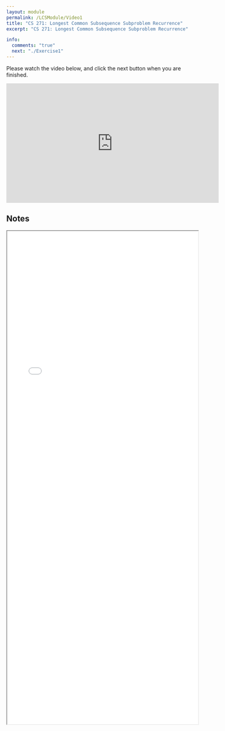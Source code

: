 ```yaml
---
layout: module
permalink: /LCSModule/Video1
title: "CS 271: Longest Common Subsequence Subproblem Recurrence"
excerpt: "CS 271: Longest Common Subsequence Subproblem Recurrence"

info:
  comments: "true"
  next: "./Exercise1"
---
```


<p>
Please watch the video below, and click the next button when you are finished.
</p>

<iframe width="560" height="315" src="https://www.youtube.com/embed/mYKTys3UuuI?si=M647Uvi_2_krsuCC" title="YouTube video player" frameborder="0" allow="accelerometer; autoplay; clipboard-write; encrypted-media; gyroscope; picture-in-picture; web-share" allowfullscreen></iframe>

<h2>Notes</h2>

<iframe src = "../images/LCSModule/LCSMemoization.html" width="100%" height="1300">